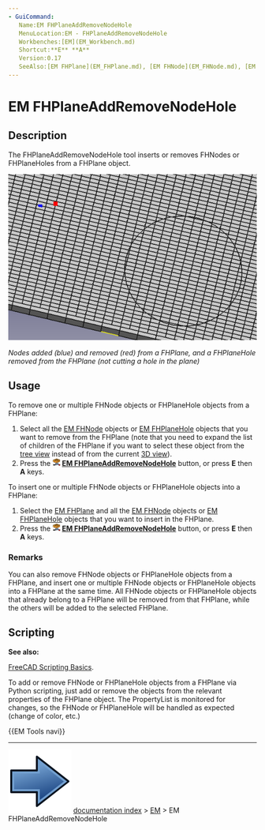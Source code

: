 ```yaml
---
- GuiCommand:
   Name:EM FHPlaneAddRemoveNodeHole
   MenuLocation:EM - FHPlaneAddRemoveNodeHole
   Workbenches:[EM](EM_Workbench.md)
   Shortcut:**E** **A**
   Version:0.17
   SeeAlso:[EM FHPlane](EM_FHPlane.md), [EM FHNode](EM_FHNode.md), [EM FHPlaneHole](EM_FHPlaneHole.md)
---
```


# EM FHPlaneAddRemoveNodeHole

## Description

The FHPlaneAddRemoveNodeHole tool inserts or removes FHNodes or FHPlaneHoles from a FHPlane object.

 ![](images/EM_FHPlaneAddRemoveNodeHole_Example.png ) 



*Nodes added (blue) and removed (red) from a FHPlane, and a FHPlaneHole removed from the FHPlane (not cutting a hole in the plane)*

## Usage

To remove one or multiple FHNode objects or FHPlaneHole objects from a FHPlane:

1.  Select all the [EM FHNode](EM_FHNode.md) objects or [EM FHPlaneHole](EM_FHPlaneHole.md) objects that you want to remove from the FHPlane (note that you need to expand the list of children of the FHPlane if you want to select these object from the [tree view](Tree_view.md) instead of from the current [3D view](3D_view.md)).
2.  Press the **<img src="images/EM_FHPlaneAddRemoveNodeHole.svg" width=16px> [EM FHPlaneAddRemoveNodeHole](EM_FHPlaneAddRemoveNodeHole.md)** button, or press **E** then **A** keys.

To insert one or multiple FHNode objects or FHPlaneHole objects into a FHPlane:

1.  Select the [EM FHPlane](EM_FHPlane.md) and all the [EM FHNode](EM_FHNode.md) objects or [EM FHPlaneHole](EM_FHPlaneHole.md) objects that you want to insert in the FHPlane.
2.  Press the **<img src="images/EM_FHPlaneAddRemoveNodeHole.svg" width=16px> [EM FHPlaneAddRemoveNodeHole](EM_FHPlaneAddRemoveNodeHole.md)** button, or press **E** then **A** keys.

### Remarks

You can also remove FHNode objects or FHPlaneHole objects from a FHPlane, and insert one or multiple FHNode objects or FHPlaneHole objects into a FHPlane at the same time. All FHNode objects or FHPlaneHole objects that already belong to a FHPlane will be removed from that FHPlane, while the others will be added to the selected FHPlane.

## Scripting


**See also:**

[FreeCAD Scripting Basics](FreeCAD_Scripting_Basics.md).

To add or remove FHNode or FHPlaneHole objects from a FHPlane via Python scripting, just add or remove the objects from the relevant properties of the FHPlane object. The PropertyList is monitored for changes, so the FHNode or FHPlaneHole will be handled as expected (change of color, etc.)




 {{EM Tools navi}}



---
![](images/Button_right.svg) [documentation index](../README.md) > [EM](Category_EM.md) > EM FHPlaneAddRemoveNodeHole
